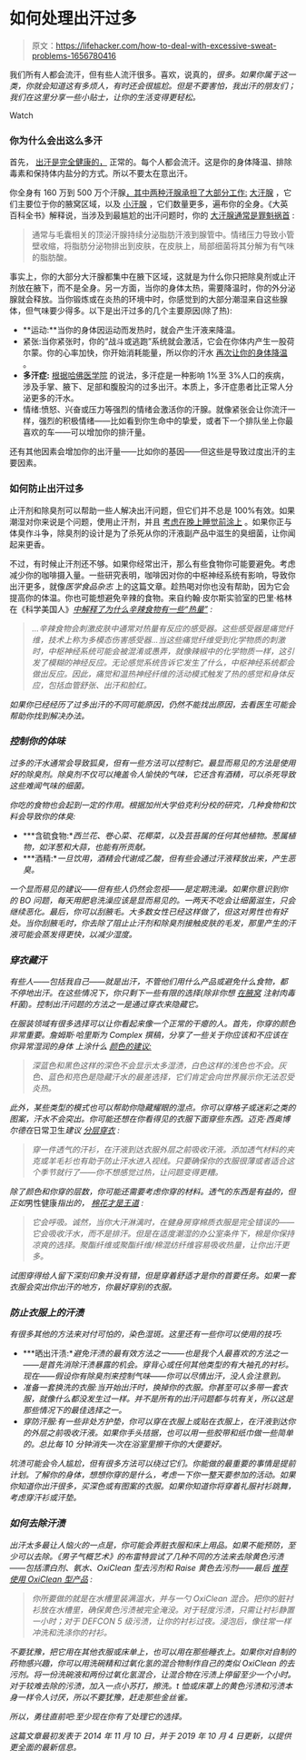 # 如何处理出汗过多

> 原文：<https://lifehacker.com/how-to-deal-with-excessive-sweat-problems-1656780416>

我们所有人都会流汗，但有些人流汗很多。喜欢，说真的，*很多。如果你属于这一类，你就会知道这有多烦人，有时还会很尴尬。但是不要害怕，我出汗的朋友们；我们在这里分享一些小贴士，让你的生活变得更轻松。*

Watch

### **你为什么会出这么多汗**

首先， [出汗是完全健康的，](https://www.healthline.com/health/sweating) 正常的。每个人都会流汗。这是你的身体降温、排除毒素和保持体内盐分的方式。所以不要太在意出汗。

你全身有 160 万到 500 万个汗腺[，其中两种汗腺承担了大部分工作:](https://www.sciencedirect.com/topics/medicine-and-dentistry/sweat-gland) [大汗腺](https://www.cancer.gov/publications/dictionaries/cancer-terms/def/apocrine-gland) ，它们主要位于你的腋窝区域，以及 [小汗腺](https://www.mayoclinic.org/diseases-conditions/hyperhidrosis/multimedia/sweat-glands/img-20007980) ，它们数量更多，遍布你的全身。《大英百科全书》解释说，当涉及到最尴尬的出汗问题时，你的 [大汗腺通常是罪魁祸首](http://www.britannica.com/EBchecked/topic/576458/sweat-gland) :

> 通常与毛囊相关的顶泌汗腺持续分泌脂肪汗液到腺管中。情绪压力导致小管壁收缩，将脂肪分泌物排出到皮肤，在皮肤上，局部细菌将其分解为有气味的脂肪酸。

事实上，你的大部分大汗腺都集中在腋下区域，这就是为什么你只把除臭剂或止汗剂放在腋下，而不是全身。另一方面，当你的身体太热，需要降温时，你的外分泌腺就会释放。当你锻炼或在炎热的环境中时，你感觉到的大部分潮湿来自这些腺体，但气味要少得多。以下是出汗过多的几个主要原因(除了热):

*   **运动:**当你的身体因运动而发热时，就会产生汗液来降温。
*   紧张:当你紧张时，你的“战斗或逃跑”系统就会激活，它会在你体内产生一股荷尔蒙。你的心率加快，你开始消耗能量，所以你的汗水 [再次让你的身体降温](http://gizmodo.com/why-your-palms-get-sweaty-when-you-re-excited-scared-o-1459339958) 。
*   **多汗症:** [根据哈佛医学院](http://www.health.harvard.edu/fhg/updates/update1005b.shtml) 的说法，多汗症是一种影响 1%至 3%人口的疾病，涉及手掌、腋下、足部和腹股沟的过多出汗。本质上，多汗症患者比正常人分泌更多的汗水。
*   情绪:愤怒、兴奋或压力等强烈的情绪会激活你的汗腺。就像紧张会让你流汗一样，强烈的积极情绪——比如看到你生命中的挚爱，或者下一个排队坐上你最喜欢的车——可以增加你的排汗量。

还有其他因素会增加你的出汗量——比如你的基因——但这些是导致过度出汗的主要因素。

### **如何防止出汗过多**

止汗剂和除臭剂可以帮助一些人解决出汗问题，但它们并不总是 100%有效。如果潮湿对你来说是个问题，使用止汗剂，并且 [考虑在晚上睡觉前涂上](https://lifehacker.com/apply-antiperspirant-at-night-for-maximum-effectiveness-1570562830) 。如果你正与体臭作斗争，除臭剂的设计是为了杀死从你的汗液副产品中滋生的臭细菌，让你闻起来更香。

不过，有时候止汗剂还不够。如果你经常出汗，那么有些食物你可能要避免。考虑减少你的咖啡摄入量。一些研究表明，咖啡因对你的中枢神经系统有影响，导致你出汗更多，就像*医学食品杂志* 上的这篇文章。趁热喝对你也没有帮助，因为它会提高你的体温。你也可能想避免辛辣的食物。来自约翰·皮尔斯实验室的巴里·格林在《科学美国人》*[中解释了为什么辛辣食物有一些“热量”](http://www.scientificamerican.com/article/why-is-it-that-eating-spi/) :*

> *...辛辣食物会刺激皮肤中通常对热量有反应的感受器。这些感受器是痛觉纤维，技术上称为多模态伤害感受器...当这些痛觉纤维受到化学物质的刺激时，中枢神经系统可能会被混淆或愚弄，就像辣椒中的化学物质一样，这引发了模糊的神经反应。无论感觉系统告诉它发生了什么，中枢神经系统都会做出反应。因此，痛觉和温热神经纤维的活动模式触发了热的感觉和身体反应，包括血管舒张、出汗和脸红。*

*如果你已经经历了过多出汗的不同可能原因，仍然不能找出原因，去看医生可能会帮助你找到解决办法。*

### ***控制你的体味***

*过多的汗水通常会导致狐臭，但有一些方法可以控制它。最显而易见的方法是使用好的除臭剂。除臭剂不仅可以掩盖令人愉快的气味，它还含有酒精，可以杀死导致这些难闻气味的细菌。*

*你吃的食物也会起到一定的作用。根据加州大学伯克利分校的研究，几种食物和饮料会导致你的体臭:*

*   ***含硫食物:**西兰花、卷心菜、花椰菜，以及芸苔属的任何其他植物。葱属植物，如洋葱和大蒜，也能有所贡献。*
*   ***酒精:**一旦饮用，酒精会代谢成乙酸，但有些会通过汗液释放出来，产生恶臭。*

*一个显而易见的建议——但有些人仍然会忽视——是定期洗澡。如果你意识到你的 BO 问题，每天用肥皂洗澡应该是显而易见的。一两天不吃会让细菌滋生，只会继续恶化。最后，你可以刮腋毛。大多数女性已经这样做了，但这对男性也有好处。当你刮腋毛时，你去除了阻止止汗剂和除臭剂接触皮肤的毛发，那里产生的汗液可能会蒸发得更快，以减少湿度。*

### ***穿衣藏汗***

*有些人——包括我自己——就是出汗，不管他们用什么产品或避免什么食物，都不停地出汗。在这些情况下，你只剩下一些有限的选择(除非你想 [在腋窝](http://www.botoxseveresweating.com/) 注射肉毒杆菌)。控制出汗问题的方法之一是通过穿衣来隐藏它。*

*在服装领域有很多选择可以让你看起来像一个正常的干瘪的人。首先，你穿的颜色非常重要。詹姆斯·哈里斯为 *Complex* 撰稿，分享了一些关于你应该和不应该在你异常湿润的身体 上涂什么 [颜色的建议:](http://www.complex.com/style/2013/07/battle-summer-sweat/colors)*

> *深蓝色和黑色这样的深色不会显示太多湿渍，白色这样的浅色也不会。灰色、蓝色和亮色是隐藏汗水的最差选择，它们肯定会向世界展示你无法忍受炎热。*

*此外，某些类型的模式也可以帮助你隐藏耀眼的湿点。你可以穿格子或迷彩之类的图案，汗水不会突出。你可能还想在你看得见的衣服下面穿些东西。迈克·西奥博尔德在*日常卫生*建议 [分层穿衣](http://www.everydayhealth.com/health-report/excessive-underarm-sweat/what-to-wear.aspx) :*

> *穿一件透气的汗衫，在汗液到达衣服外层之前吸收汗液。添加透气材料的夹克或羊毛衫也有助于防止汗水进入视线。只要确保你的衣服很薄或者适合这个季节就行了——你不想感觉过热，让问题变得更糟。*

*除了颜色和你穿的层数，你可能还需要考虑你穿的材料。透气的东西是有益的，但正如*男性健康*指出的， [棉花才是王道](http://www.menshealth.com/sweat/avoid-embarassing-stains.php) :*

> *它会呼吸。诚然，当你大汗淋漓时，在健身房穿棉质衣服是完全错误的——它会吸收汗水，而不是排汗。但是在适度潮湿的办公室条件下，棉是你保持凉爽的选择。聚酯纤维或聚酯纤维/棉混纺纤维容易吸收热量，让你出汗更多。*

*试图穿得给人留下深刻印象并没有错，但是穿着舒适才是你的首要任务。如果一套衣服会突出你出汗的地方，你最好穿别的衣服。*

### ***防止衣服上的汗渍***

*有很多其他的方法来对付可怕的，染色湿斑。这里还有一些你可以使用的技巧:*

*   ***晒出汗渍:**避免汗渍的最有效方法之一——也是我个人最喜欢的方法之一——是首先消除汗渍暴露的机会。穿背心或任何其他类型的有大袖孔的衬衫。现在——假设你有除臭剂来控制气味——你可以尽情出汗，没人会注意到。*
*   *准备一套换洗的衣服:当开始出汗时，换掉你的衣服。你甚至可以多带一套衣服，就像什么都没发生过一样。并不是所有的出汗问题都与坑有关，所以这是那些情况下的最佳选择之一。*
*   *穿防汗服:有一些非处方护垫，你可以穿在衣服上或贴在衣服上，在汗液到达你的外层之前吸收汗液。如果你手头拮据，也可以用一些胶带和纸巾做一些简单的。总比每 10 分钟消失一次在浴室里擦干你的大便要好。*

*坑渍可能会令人尴尬，但有很多方法可以绕过它们。你能做的最重要的事情是提前计划。了解你的身体，想想你穿的是什么，考虑一下你一整天要参加的活动。如果你知道你出汗很多，买深色或有图案的衣服。如果你知道你将穿着礼服衬衫跳舞，考虑穿汗衫或汗垫。*

### ***如何去除汗渍***

*出汗太多最让人恼火的一点是，你可能会弄脏衣服和床上用品。如果不能预防，至少可以去除。《男子气概艺术》的布雷特尝试了几种不同的方法来去除黄色污渍——包括漂白剂、氨水、OxiClean 型去污剂和 Raise 黄色去污剂——最后 [推荐使用 OxiClean 型产品](http://www.artofmanliness.com/2012/04/03/how-to-remove-yellow-armpit-stains/) :*

> *你所要做的就是在水槽里装满温水，并与一勺 OxiClean 混合。把你的脏衬衫放在水槽里，确保黄色污渍被完全淹没。对于轻度污渍，只需让衬衫静置一小时；对于 DEFCON 5 级污渍，让你的衬衫过夜。浸泡后，像往常一样冲洗和洗涤你的衬衫。*

*不要犹豫，把它用在其他衣服或床单上，也可以用在那些睡衣上。如果你对自制的药物感兴趣，你可以用洗碗精和过氧化氢的混合物制作自己的类似 OxiClean 的去污剂。将一份洗碗液和两份过氧化氢混合，让混合物在污渍上停留至少一个小时。对于较难去除的污渍，加入一点小苏打，擦洗。t 恤或床罩上的黄色污渍和污渍本身一样令人讨厌，所以不要犹豫，赶走那些金丝雀。*

*所以，勇往直前吧:至少现在你有了处理它的选择。*

*这篇文章最初发表于 2014 年 11 月 10 日，并于 2019 年 10 月 4 日更新，以提供更全面的最新信息。*